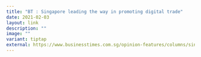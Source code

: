 ```yaml
---
title: "BT : Singapore leading the way in promoting digital trade"
date: 2021-02-03
layout: link
description: ""
image: ""
variant: tiptap
external: https://www.businesstimes.com.sg/opinion-features/columns/singapore-leading-way-promoting-digital-trade
---
```

